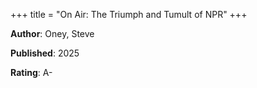 +++
title = "On Air: The Triumph and Tumult of NPR"
+++



**Author**: Oney, Steve

**Published**: 2025

**Rating**: A-